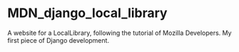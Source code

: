 # MDN_django_local_library
A website for a LocalLibrary, following the tutorial of Mozilla Developers. My first piece of Django development.
